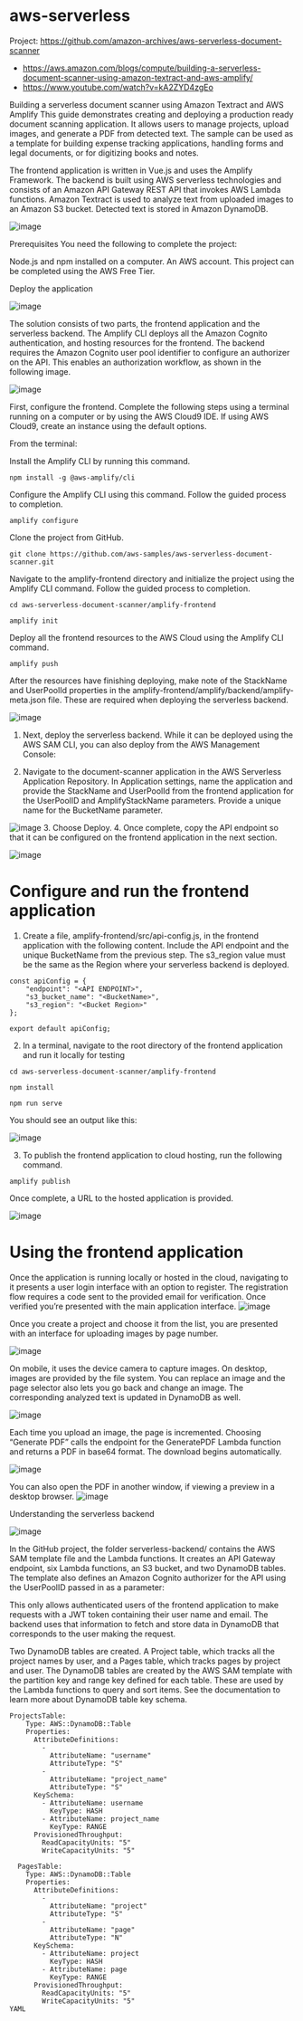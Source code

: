 # aws-serverless

Project:
https://github.com/amazon-archives/aws-serverless-document-scanner
- https://aws.amazon.com/blogs/compute/building-a-serverless-document-scanner-using-amazon-textract-and-aws-amplify/
- https://www.youtube.com/watch?v=kA2ZYD4zgEo

Building a serverless document scanner using Amazon Textract and AWS Amplify
This guide demonstrates creating and deploying a production ready document scanning application. It allows users to manage projects, upload images, and generate a PDF from detected text. The sample can be used as a template for building expense tracking applications, handling forms and legal documents, or for digitizing books and notes.

The frontend application is written in Vue.js and uses the Amplify Framework. The backend is built using AWS serverless technologies and consists of an Amazon API Gateway REST API that invokes AWS Lambda functions. Amazon Textract is used to analyze text from uploaded images to an Amazon S3 bucket. Detected text is stored in Amazon DynamoDB.

![image](https://user-images.githubusercontent.com/41900814/236997474-2a021b37-4004-45e5-b3b1-1ac04ad6ac71.png)


Prerequisites
You need the following to complete the project:

Node.js and npm installed on a computer.
An AWS account. This project can be completed using the AWS Free Tier.

Deploy the application

![image](https://user-images.githubusercontent.com/41900814/236997525-29ea6cb1-d718-45c9-9c94-3ec80263f649.png)


The solution consists of two parts, the frontend application and the serverless backend. The Amplify CLI deploys all the Amazon Cognito authentication, and hosting resources for the frontend. The backend requires the Amazon Cognito user pool identifier to configure an authorizer on the API. This enables an authorization workflow, as shown in the following image.


![image](https://user-images.githubusercontent.com/41900814/236997541-ae451952-47d8-4ca7-a767-e08cca28bcb2.png)


First, configure the frontend. Complete the following steps using a terminal running on a computer or by using the AWS Cloud9 IDE. If using AWS Cloud9, create an instance using the default options.

From the terminal:

Install the Amplify CLI by running this command.
```
npm install -g @aws-amplify/cli
```
Configure the Amplify CLI using this command. Follow the guided process to completion.
```
amplify configure
```
Clone the project from GitHub.
```
git clone https://github.com/aws-samples/aws-serverless-document-scanner.git
```
Navigate to the amplify-frontend directory and initialize the project using the Amplify CLI command. Follow the guided process to completion.
```
cd aws-serverless-document-scanner/amplify-frontend

amplify init
```
Deploy all the frontend resources to the AWS Cloud using the Amplify CLI command.
```
amplify push
```
After the resources have finishing deploying, make note of the StackName and UserPoolId properties in the amplify-frontend/amplify/backend/amplify-meta.json file. These are required when deploying the serverless backend.


![image](https://user-images.githubusercontent.com/41900814/236997701-a5e5ae01-32b4-489a-9d3c-d907c0cd130a.png)


1. Next, deploy the serverless backend. While it can be deployed using the AWS SAM CLI, you can also deploy from the AWS Management Console:

2. Navigate to the document-scanner application in the AWS Serverless Application Repository.
In Application settings, name the application and provide the StackName and UserPoolId from the frontend application for the UserPoolID and AmplifyStackName parameters. Provide a unique name for the BucketName parameter.

![image](https://user-images.githubusercontent.com/41900814/236997759-3649e2ec-049a-4f7b-afcc-635b10ca5832.png)
3. Choose Deploy.
4. Once complete, copy the API endpoint so that it can be configured on the frontend application in the next section.

![image](https://user-images.githubusercontent.com/41900814/236997839-e2b02462-f801-4b81-a43f-5f2bd8d58b62.png)

# Configure and run the frontend application
1. Create a file, amplify-frontend/src/api-config.js, in the frontend application with the following content. Include the API endpoint and the unique BucketName from the previous step. The s3_region value must be the same as the Region where your serverless backend is deployed.

```
const apiConfig = {
	"endpoint": "<API ENDPOINT>",
	"s3_bucket_name": "<BucketName>",
	"s3_region": "<Bucket Region>"
};

export default apiConfig;

```

2. In a terminal, navigate to the root directory of the frontend application and run it locally for testing

```
cd aws-serverless-document-scanner/amplify-frontend

npm install

npm run serve
```

You should see an output like this:

![image](https://user-images.githubusercontent.com/41900814/236997940-f5c1e503-7799-471b-b940-28af672d4b88.png)


3. To publish the frontend application to cloud hosting, run the following command.
```
amplify publish
```
Once complete, a URL to the hosted application is provided.

![image](https://user-images.githubusercontent.com/41900814/236997981-289ae7e4-d5ed-435d-a078-92ea5ce9814e.png)



# Using the frontend application
Once the application is running locally or hosted in the cloud, navigating to it presents a user login interface with an option to register. The registration flow requires a code sent to the provided email for verification. Once verified you’re presented with the main application interface.
![image](https://user-images.githubusercontent.com/41900814/236998090-1f7e870c-8c30-48a3-a21d-687977ca4b36.png)


Once you create a project and choose it from the list, you are presented with an interface for uploading images by page number.

![image](https://user-images.githubusercontent.com/41900814/236998116-47972cb1-f199-4c79-9595-f5359e25b121.png)


On mobile, it uses the device camera to capture images. On desktop, images are provided by the file system. You can replace an image and the page selector also lets you go back and change an image. The corresponding analyzed text is updated in DynamoDB as well.


![image](https://user-images.githubusercontent.com/41900814/236998143-92480ed0-fdc0-42c0-a372-0e04b2eb3623.png)



Each time you upload an image, the page is incremented. Choosing “Generate PDF” calls the endpoint for the GeneratePDF Lambda function and returns a PDF in base64 format. The download begins automatically.


![image](https://user-images.githubusercontent.com/41900814/236998185-5cadbd18-2df9-49bf-820d-6373eed4de59.png)


You can also open the PDF in another window, if viewing a preview in a desktop browser.
![image](https://user-images.githubusercontent.com/41900814/236998214-fa4e926d-872f-46ff-883d-7e8fc5ac1557.png)


Understanding the serverless backend

![image](https://user-images.githubusercontent.com/41900814/236998241-1c64e51d-e702-4cd3-9018-ed545c3c9f8a.png)


In the GitHub project, the folder serverless-backend/ contains the AWS SAM template file and the Lambda functions. It creates an API Gateway endpoint, six Lambda functions, an S3 bucket, and two DynamoDB tables. The template also defines an Amazon Cognito authorizer for the API using the UserPoolID passed in as a parameter:

This only allows authenticated users of the frontend application to make requests with a JWT token containing their user name and email. The backend uses that information to fetch and store data in DynamoDB that corresponds to the user making the request.

Two DynamoDB tables are created. A Project table, which tracks all the project names by user, and a Pages table, which tracks pages by project and user. The DynamoDB tables are created by the AWS SAM template with the partition key and range key defined for each table. These are used by the Lambda functions to query and sort items. See the documentation to learn more about DynamoDB table key schema.
```
ProjectsTable:
    Type: AWS::DynamoDB::Table
    Properties: 
      AttributeDefinitions: 
        - 
          AttributeName: "username"
          AttributeType: "S"
        - 
          AttributeName: "project_name"
          AttributeType: "S"
      KeySchema: 
        - AttributeName: username
          KeyType: HASH
        - AttributeName: project_name
          KeyType: RANGE
      ProvisionedThroughput: 
        ReadCapacityUnits: "5"
        WriteCapacityUnits: "5"

  PagesTable:
    Type: AWS::DynamoDB::Table
    Properties: 
      AttributeDefinitions: 
        - 
          AttributeName: "project"
          AttributeType: "S"
        - 
          AttributeName: "page"
          AttributeType: "N"
      KeySchema: 
        - AttributeName: project
          KeyType: HASH
        - AttributeName: page
          KeyType: RANGE
      ProvisionedThroughput: 
        ReadCapacityUnits: "5"
        WriteCapacityUnits: "5"
YAML
```

